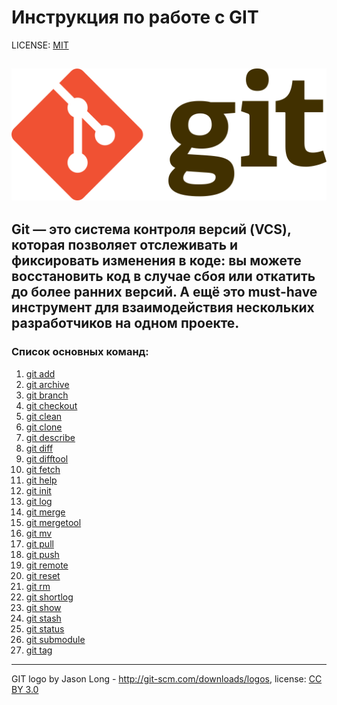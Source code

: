 # Инструкция по работе с GIT

LICENSE: [MIT](./license.md)

![](./assets/git-logo.png)
---
**Git** — это система контроля версий (**VCS**), которая позволяет отслеживать и фиксировать изменения в коде: вы можете восстановить код в случае сбоя или откатить до более ранних версий. А ещё это must-have инструмент для взаимодействия нескольких разработчиков на одном проекте.
---
### Список основных команд:
1. [git add](./add.md)
2. [git archive](./archive.md)
3. [git branch](./branch.md)
4. [git checkout](./checkout.md)
5. [git clean](./clean.md)
6. [git clone](./clone.md)
7. [git describe](./describe.md)
8. [git diff](./diff.md)
9. [git difftool](./difftool.md)
10. [git fetch](./fetch.md)
11. [git help](./help.md)
12. [git init](./init.md)
13. [git log](./log.md)
14. [git merge](./merge.md)
15. [git mergetool](./mergetool.md)
16. [git mv](./mv.md)
17. [git pull](./pull.md)
18. [git push](./push.md)
19. [git remote](./remote.md)
20. [git reset](./reset.md)
21. [git rm](./rm.md)
22. [git shortlog](./shortlog.md)
23. [git show](./show.md)
24. [git stash](./stash.md)
25. [git status](./status.md)
26. [git submodule](./submodule.md)
27. [git tag](./tag.md)

---


GIT logo by Jason Long - http://git-scm.com/downloads/logos,
license: [CC BY 3.0](https://creativecommons.org/licenses/by/3.0/)
